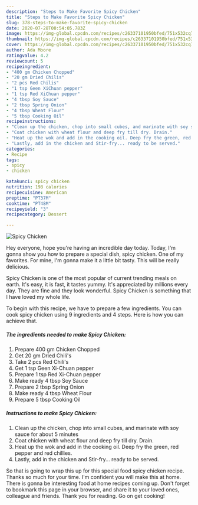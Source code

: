 ```yaml
---
description: "Steps to Make Favorite Spicy Chicken"
title: "Steps to Make Favorite Spicy Chicken"
slug: 378-steps-to-make-favorite-spicy-chicken
date: 2020-07-28T00:54:05.783Z
image: https://img-global.cpcdn.com/recipes/c26337101950bfed/751x532cq70/spicy-chicken-recipe-main-photo.jpg
thumbnail: https://img-global.cpcdn.com/recipes/c26337101950bfed/751x532cq70/spicy-chicken-recipe-main-photo.jpg
cover: https://img-global.cpcdn.com/recipes/c26337101950bfed/751x532cq70/spicy-chicken-recipe-main-photo.jpg
author: Ada Moore
ratingvalue: 4.2
reviewcount: 5
recipeingredient:
- "400 gm Chicken Chopped"
- "20 gm Dried Chilis"
- "2 pcs Red Chilis"
- "1 tsp Geen XiChuan pepper"
- "1 tsp Red XiChuan pepper"
- "4 tbsp Soy Sauce"
- "2 tbsp Spring Onion"
- "4 tbsp Wheat Flour"
- "5 tbsp Cooking Oil"
recipeinstructions:
- "Clean up the chicken, chop into small cubes, and marinate with soy sauce for about 5 minutes"
- "Coat chicken with wheat flour and deep fry till dry. Drain."
- "Heat up the wok and add in the cooking oil. Deep fry the green, red pepper and red chillies."
- "Lastly, add in the chicken and Stir-fry... ready to be served."
categories:
- Recipe
tags:
- spicy
- chicken

katakunci: spicy chicken 
nutrition: 198 calories
recipecuisine: American
preptime: "PT37M"
cooktime: "PT48M"
recipeyield: "3"
recipecategory: Dessert

---
```



![Spicy Chicken](https://img-global.cpcdn.com/recipes/c26337101950bfed/751x532cq70/spicy-chicken-recipe-main-photo.jpg)

Hey everyone, hope you're having an incredible day today. Today, I'm gonna show you how to prepare a special dish, spicy chicken. One of my favorites. For mine, I'm gonna make it a little bit tasty. This will be really delicious.



Spicy Chicken is one of the most popular of current trending meals on earth. It's easy, it is fast, it tastes yummy. It's appreciated by millions every day. They are fine and they look wonderful. Spicy Chicken is something that I have loved my whole life.


To begin with this recipe, we have to prepare a few ingredients. You can cook spicy chicken using 9 ingredients and 4 steps. Here is how you can achieve that.

##### The ingredients needed to make Spicy Chicken:

1. Prepare 400 gm Chicken Chopped
1. Get 20 gm Dried Chili&#39;s
1. Take 2 pcs Red Chili&#39;s
1. Get 1 tsp Geen Xi-Chuan pepper
1. Prepare 1 tsp Red Xi-Chuan pepper
1. Make ready 4 tbsp Soy Sauce
1. Prepare 2 tbsp Spring Onion
1. Make ready 4 tbsp Wheat Flour
1. Prepare 5 tbsp Cooking Oil




##### Instructions to make Spicy Chicken:

1. Clean up the chicken, chop into small cubes, and marinate with soy sauce for about 5 minutes
1. Coat chicken with wheat flour and deep fry till dry. Drain.
1. Heat up the wok and add in the cooking oil. Deep fry the green, red pepper and red chillies.
1. Lastly, add in the chicken and Stir-fry... ready to be served.




So that is going to wrap this up for this special food spicy chicken recipe. Thanks so much for your time. I'm confident you will make this at home. There is gonna be interesting food at home recipes coming up. Don't forget to bookmark this page in your browser, and share it to your loved ones, colleague and friends. Thank you for reading. Go on get cooking!
